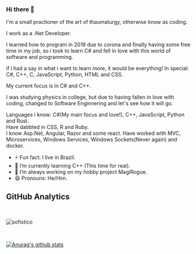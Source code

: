 ### Hi there 👋
I'm a small practioner of the art of thaumaturgy, otherwise know as coding.<br/>

I work as a .Net Developer.<br/>

I learned how to program in 2019 due to corona and finally having some free time in my job, so i took to learn C# and fell in love with this world of software and programming.<br/>

if i had a say in what i want to learn more, it would be everything! In special: C#, C++, C, JavaScript, Python, HTML and CSS.<br/>

My current focus is in C# and C++.<br/>

I was studying physics in college, but due to having fallen in love with coding, changed to Software Enginnering and let's see how it will go.

Languages i know: C#(My main focus and love!), C++, JavaScript, Python and Rust.<br/>
Have dabbled in CSS, R and Ruby.<br/>
I know Asp.Net, Angular, Razor and some react.
Have worked with MVC, Microservices, Windows Services, Windows Sockets(Never again) and docker.

- ⚡ Fun fact: I live in Brazil.
- 🌱 I’m currently learning C++ (This time for real).
- 🔭 I’m always working on my hobby project MagiRogue.
- 😄 Pronouns: He/Him.

## GitHub Analytics
<br>
<p align="left"><img align="center" src="https://github-readme-stats.vercel.app/api/top-langs?username=sofistico&show_icons=true&locale=en&layout=compact" alt="sofistico"/></p>
<br>

[![Anurag's github stats](https://github-readme-stats.vercel.app/api?username=sofistico)](https://github.com/anuraghazra/github-readme-stats)

<!--
**Sofistico/Sofistico** is a ✨ _special_ ✨ repository because its `README.md` (this file) appears on your GitHub profile.

Here are some ideas to get you started:

- 🔭 I’m currently working on ...
- 🌱 I’m currently learning ...
- 👯 I’m looking to collaborate on ...
- 🤔 I’m looking for help with ...
- 💬 Ask me about ...
- 📫 How to reach me: ...
- 😄 Pronouns: ...
- ⚡ Fun fact: ...
-->
